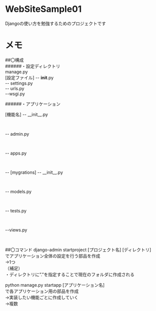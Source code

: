 # WebSiteSample01

Djangoの使い方を勉強するためのプロジェクトです

# メモ
##〇構成  
######・設定ディレクトリ  
manage.py  
[設定ファイル] -- __init__.py  
              -- settings.py  
              -- urls.py  
              --wsgi.py  

######・アプリケーション
<p>[機能名] -- __init__.py</p><br>
<p>         -- admin.py</p><br>
<p>         -- apps.py</p><br>
<p>         -- [mygrations] -- __init__.py</p><br>
<p>         -- models.py</p><br>
<p>         -- tests.py</p><br>
<p>         --views.py</p><br>

##〇コマンド
django-admin startproject [プロジェクト名] [ディレクトリ]  
でアプリケーション全体の設定を行う部品を作成  
→1つ  
（補足）  
・ディレクトリに”.”を指定することで現在のフォルダに作成される  

python manage.py startapp [アプリケーション名]  
で各アプリケーション用の部品を作成  
→実装したい機能ごとに作成していく  
→複数  

